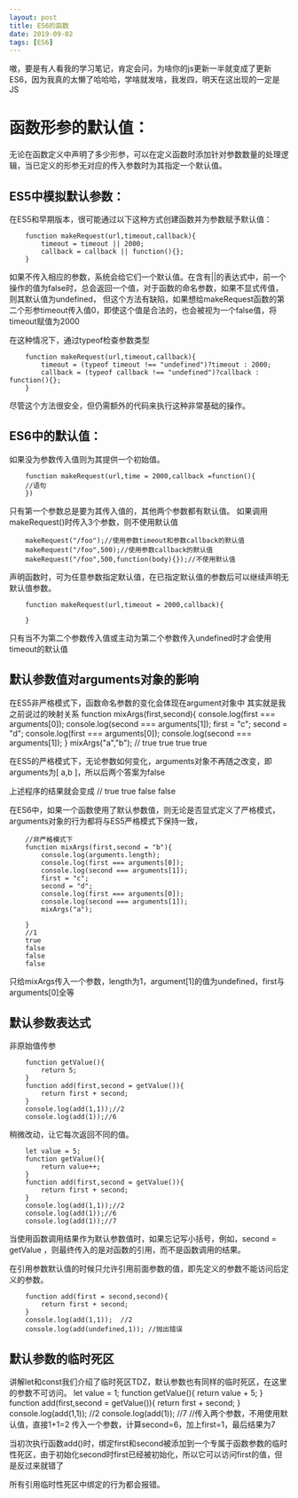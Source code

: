 ```yaml
---
layout: post
title: ES6的函数
date: 2019-09-02
tags: [ES6]
---
```


嗷，要是有人看我的学习笔记，肯定会问，为啥你的js更新一半就变成了更新ES6，因为我真的太懒了哈哈哈，学啥就发啥，我发四，明天在这出现的一定是JS

# 函数形参的默认值：

无论在函数定义中声明了多少形参，可以在定义函数时添加针对参数数量的处理逻辑，当已定义的形参无对应的传入参数时为其指定一个默认值。

## ES5中模拟默认参数：
在ES5和早期版本，很可能通过以下这种方式创建函数并为参数赋予默认值：

        function makeRequest(url,timeout,callback){
            timeout = timeout || 2000;
            callback = callback || function(){};
        }

如果不传入相应的参数，系统会给它们一个默认值。在含有||的表达式中，前一个操作的值为false时，总会返回一个值，对于函数的命名参数，如果不显式传值，则其默认值为undefined，
但这个方法有缺陷，如果想给makeRequest函数的第二个形参timeout传入值0，即使这个值是合法的，也会被视为一个false值，将timeout赋值为2000

在这种情况下，通过typeof检查参数类型

        function makeRequest(url,timeout,callback){
            timeout = (typeof timeout !== "undefined")?timeout : 2000;
            callback = (typeof callback !== "undefined")?callback : function(){};
        }

尽管这个方法很安全，但仍需额外的代码来执行这种非常基础的操作。

## ES6中的默认值：

如果没为参数传入值则为其提供一个初始值。

        function makeRequest(url,time = 2000,callback =function(){
        //语句
        })

只有第一个参数总是要为其传入值的，其他两个参数都有默认值。
如果调用makeRequest()时传入3个参数，则不使用默认值

        makeRequest("/foo");//使用参数timeout和参数callback的默认值
        makeRequest("/foo",500);//使用参数callback的默认值
        makeRequest("/foo",500,function(body){});//不使用默认值

声明函数时，可为任意参数指定默认值，在已指定默认值的参数后可以继续声明无默认值参数。

        function makeRequest(url,timeout = 2000,callback){

        }

只有当不为第二个参数传入值或主动为第二个参数传入undefined时才会使用timeout的默认值

## 默认参数值对arguments对象的影响

在ES5非严格模式下，函数命名参数的变化会体现在argument对象中
其实就是我之前说过的映射关系
        function mixArgs(first,second){
            console.log(first === arguments[0]);
            console.log(second === arguments[1]);
            first = "c";
            second = "d";
            console.log(first === arguments[0]);
            console.log(second === arguments[1]);
        }
        mixArgs("a","b");
        //
        true
        true
        true
        true

在ES5的严格模式下，无论参数如何变化，arguments对象不再随之改变，即arguments为[ a,b ]，所以后两个答案为false

上述程序的结果就会变成
        //
        true
        true
        false
        false

在ES6中，如果一个函数使用了默认参数值，则无论是否显式定义了严格模式，arguments对象的行为都将与ES5严格模式下保持一致，

        //非严格模式下
        function mixArgs(first,second = "b"){
            console.log(arguments.length);
            console.log(first === arguments[0]);
            console.log(second === arguments[1]);
            first = "c";
            second = "d";
            console.log(first === arguments[0]);
            console.log(second === arguments[1]);
            mixArgs("a");

        }
        //1
        true
        false
        false
        false

只给mixArgs传入一个参数，length为1，argument[1]的值为undefined，first与arguments[0]全等

## 默认参数表达式

非原始值传参

        function getValue(){
            return 5;
        }
        function add(first,second = getValue()){
            return first + second;
        }
        console.log(add(1,1));//2
        console.log(add(1));//6

稍微改动，让它每次返回不同的值。

        let value = 5;
        function getValue(){
            return value++;
        }
        function add(first,second = getValue()){
            return first + second;
        }
        console.log(add(1,1));//2
        console.log(add(1));//6
        console.log(add(1));//7

当使用函数调用结果作为默认参数值时，如果忘记写小括号，例如，second = getValue ，则最终传入的是对函数的引用，而不是函数调用的结果。

在引用参数默认值的时候只允许引用前面参数的值，即先定义的参数不能访问后定义的参数。

        function add(first = second,second){
            return first + second;
        }
        console.log(add(1,1));  //2
        console.log(add(undefined,1)); //抛出错误

## 默认参数的临时死区

讲解let和const我们介绍了临时死区TDZ，默认参数也有同样的临时死区，在这里的参数不可访问。
        let value = 1;
        function getValue(){
            return value + 5;
        }
        function add(first,second = getValue()){
            return first + second;
        }
        console.log(add(1,1));  //2
        console.log(add(1)); //7
        //传入两个参数，不用使用默认值，直接1+1=2 传入一个参数，计算second=6，加上first=1，最后结果为7

当初次执行函数add()时，绑定first和second被添加到一个专属于函数参数的临时性死区，由于初始化second时first已经被初始化，所以它可以访问first的值，但是反过来就错了

所有引用临时性死区中绑定的行为都会报错。
